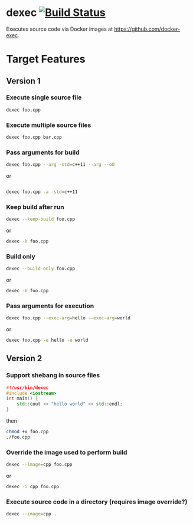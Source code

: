 # dexec [![Build Status](https://travis-ci.org/andystanton/dexec.svg?branch=master)](https://travis-ci.org/andystanton/dexec)

Executes source code via Docker images at https://github.com/docker-exec.

# Target Features

## Version 1

### Execute single source file

```sh
dexec foo.cpp
```

### Execute multiple source files

```sh
dexec foo.cpp bar.cpp
```

### Pass arguments for build

```sh
dexec foo.cpp --arg -std=c++11 --arg --oO
```

or

```sh

dexec foo.cpp -a -std=c++11
```

### Keep build after run

```sh
dexec --keep-build foo.cpp
```

or

```sh
dexec -k foo.cpp
```

### Build only

```sh
dexec --build-only foo.cpp
```

or

```sh
dexec -b foo.cpp
```

### Pass arguments for execution

```sh
dexec foo.cpp --exec-arg=hello --exec-arg=world
```

or

```sh
dexec foo.cpp -e hello -e world
```

## Version 2

### Support shebang in source files

```c++
#!/usr/bin/dexec
#include <iostream>
int main() {
    std::cout << "hello world" << std::endl;
}
```

then

```sh
chmod +x foo.cpp
./foo.cpp
```

### Override the image used to perform build

```sh
dexec --image=cpp foo.cpp
```

or

```sh
dexec -i cpp foo.cpp
```

### Execute source code in a directory (requires image override?)

```sh
dexec --image=cpp .
```
